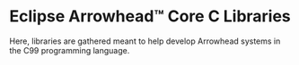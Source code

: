 # Eclipse Arrowhead™ Core C Libraries

Here, libraries are gathered meant to help develop Arrowhead systems in the C99
programming language.  